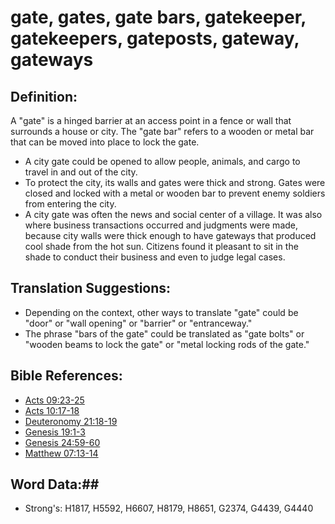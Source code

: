 # gate, gates, gate bars, gatekeeper, gatekeepers, gateposts, gateway, gateways #

## Definition: ##

A "gate" is a hinged barrier at an access point in a fence or wall that surrounds a house or city. The "gate bar" refers to a wooden or metal bar that can be moved into place to lock the gate.

* A city gate could be opened to allow people, animals, and cargo to travel in and out of the city.
* To protect the city, its walls and gates were thick and strong. Gates were closed and locked with a metal or wooden bar to prevent enemy soldiers from entering the city.
* A city gate was often the news and social center of a village. It was also where business transactions occurred and judgments were made, because city walls were thick enough to have gateways that produced cool shade from the hot sun. Citizens found it pleasant to sit in the shade to conduct their business and even to judge legal cases.

## Translation Suggestions: ##

* Depending on the context, other ways to translate "gate" could be "door" or "wall opening" or "barrier" or "entranceway."
* The phrase "bars of the gate" could be translated as "gate bolts" or "wooden beams to lock the gate" or "metal locking rods of the gate."

## Bible References: ##

* [Acts 09:23-25](rc://en/tn/help/act/09/23)
* [Acts 10:17-18](rc://en/tn/help/act/10/17)
* [Deuteronomy 21:18-19](rc://en/tn/help/deu/21/18)
* [Genesis 19:1-3](rc://en/tn/help/gen/19/01)
* [Genesis 24:59-60](rc://en/tn/help/gen/24/59)
* [Matthew 07:13-14](rc://en/tn/help/mat/07/13)

## Word Data:##

* Strong's: H1817, H5592, H6607, H8179, H8651, G2374, G4439, G4440

